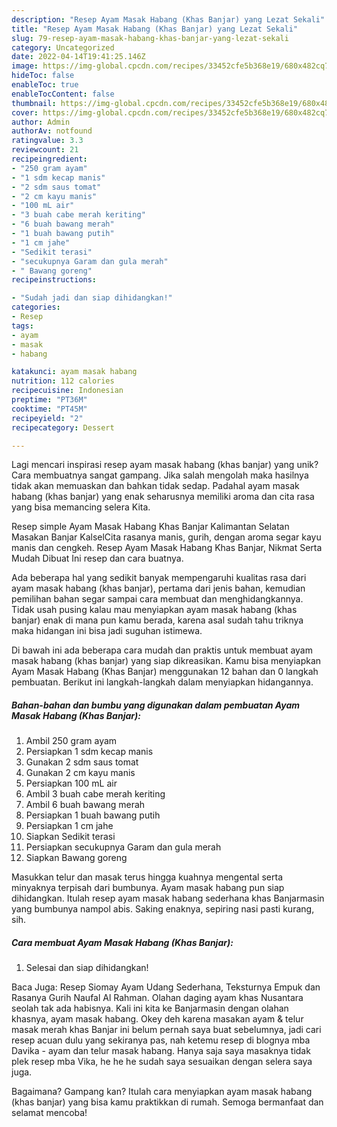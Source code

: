 ```yaml
---
description: "Resep Ayam Masak Habang (Khas Banjar) yang Lezat Sekali"
title: "Resep Ayam Masak Habang (Khas Banjar) yang Lezat Sekali"
slug: 79-resep-ayam-masak-habang-khas-banjar-yang-lezat-sekali
category: Uncategorized
date: 2022-04-14T19:41:25.146Z
image: https://img-global.cpcdn.com/recipes/33452cfe5b368e19/680x482cq70/ayam-masak-habang-khas-banjar-foto-resep-utama.jpg
hideToc: false
enableToc: true
enableTocContent: false
thumbnail: https://img-global.cpcdn.com/recipes/33452cfe5b368e19/680x482cq70/ayam-masak-habang-khas-banjar-foto-resep-utama.jpg
cover: https://img-global.cpcdn.com/recipes/33452cfe5b368e19/680x482cq70/ayam-masak-habang-khas-banjar-foto-resep-utama.jpg
author: Admin
authorAv: notfound
ratingvalue: 3.3
reviewcount: 21
recipeingredient:
- "250 gram ayam"
- "1 sdm kecap manis"
- "2 sdm saus tomat"
- "2 cm kayu manis"
- "100 mL air"
- "3 buah cabe merah keriting"
- "6 buah bawang merah"
- "1 buah bawang putih"
- "1 cm jahe"
- "Sedikit terasi"
- "secukupnya Garam dan gula merah"
- " Bawang goreng"
recipeinstructions:

- "Sudah jadi dan siap dihidangkan!"
categories:
- Resep
tags:
- ayam
- masak
- habang

katakunci: ayam masak habang 
nutrition: 112 calories
recipecuisine: Indonesian
preptime: "PT36M"
cooktime: "PT45M"
recipeyield: "2"
recipecategory: Dessert

---
```





Lagi mencari inspirasi resep ayam masak habang (khas banjar) yang unik? Cara membuatnya sangat gampang. Jika salah mengolah maka hasilnya tidak akan memuaskan dan bahkan tidak sedap. Padahal ayam masak habang (khas banjar) yang enak seharusnya memiliki aroma dan cita rasa yang bisa memancing selera Kita.





Resep simple Ayam Masak Habang Khas Banjar Kalimantan Selatan Masakan Banjar KalselCita rasanya manis, gurih, dengan aroma segar kayu manis dan cengkeh. Resep Ayam Masak Habang Khas Banjar, Nikmat Serta Mudah Dibuat Ini resep dan cara buatnya.

Ada beberapa hal yang sedikit banyak mempengaruhi kualitas rasa dari ayam masak habang (khas banjar), pertama dari jenis bahan, kemudian pemilihan bahan segar sampai cara membuat dan menghidangkannya. Tidak usah pusing kalau mau menyiapkan ayam masak habang (khas banjar) enak di mana pun kamu berada, karena asal sudah tahu triknya maka hidangan ini bisa jadi suguhan istimewa.






Di bawah ini ada beberapa cara mudah dan praktis untuk membuat ayam masak habang (khas banjar) yang siap dikreasikan. Kamu bisa menyiapkan Ayam Masak Habang (Khas Banjar) menggunakan 12 bahan dan 0 langkah pembuatan. Berikut ini langkah-langkah dalam menyiapkan hidangannya.

<!--inarticleads1-->

##### Bahan-bahan dan bumbu yang digunakan dalam pembuatan Ayam Masak Habang (Khas Banjar):

1. Ambil 250 gram ayam
1. Persiapkan 1 sdm kecap manis
1. Gunakan 2 sdm saus tomat
1. Gunakan 2 cm kayu manis
1. Persiapkan 100 mL air
1. Ambil 3 buah cabe merah keriting
1. Ambil 6 buah bawang merah
1. Persiapkan 1 buah bawang putih
1. Persiapkan 1 cm jahe
1. Siapkan Sedikit terasi
1. Persiapkan secukupnya Garam dan gula merah
1. Siapkan  Bawang goreng


Masukkan telur dan masak terus hingga kuahnya mengental serta minyaknya terpisah dari bumbunya. Ayam masak habang pun siap dihidangkan. Itulah resep ayam masak habang sederhana khas Banjarmasin yang bumbunya nampol abis. Saking enaknya, sepiring nasi pasti kurang, sih. 

<!--inarticleads2-->

##### Cara membuat Ayam Masak Habang (Khas Banjar):


1. Selesai dan siap dihidangkan!

Baca Juga: Resep Siomay Ayam Udang Sederhana, Teksturnya Empuk dan Rasanya Gurih Naufal Al Rahman. Olahan daging ayam khas Nusantara seolah tak ada habisnya. Kali ini kita ke Banjarmasin dengan olahan khasnya, ayam masak habang. Okey deh karena masakan ayam &amp; telur masak merah khas Banjar ini belum pernah saya buat sebelumnya, jadi cari resep acuan dulu yang sekiranya pas, nah ketemu resep di blognya mba Davika - ayam dan telur masak habang. Hanya saja saya masaknya tidak plek resep mba Vika, he he he sudah saya sesuaikan dengan selera saya juga. 

Bagaimana? Gampang kan? Itulah cara menyiapkan ayam masak habang (khas banjar) yang bisa kamu praktikkan di rumah. Semoga bermanfaat dan selamat mencoba!
